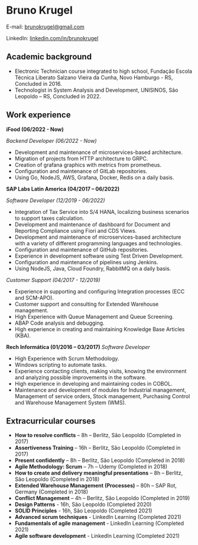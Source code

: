 # Bruno Krugel
E-mail: brunokrugel@gmail.com

LinkedIn: [linkedin.com/in/brunokrugel](https://www.linkedin.com/in/brunokrugel/)

## Academic background

- Electronic Technician course integrated to high school, Fundação Escola Técnica Liberato Salzano Vieira da Cunha, Novo Hamburgo - RS, Concluded in 2016.
- Technologist in System Analysis and Development, UNISINOS, São Leopoldo – RS, Concluded in 2022.

## Work experience
**iFood (06/2022 - Now)**

*Backend Developer (06/2022 - Now)*

- Development and maintenance of microservices-based architecture.
- Migration of projects from HTTP architecture to GRPC.
- Creation of grafana graphics with metrics from prometheus.
- Configuration and maintenance of GitLab repositories.
- Using Go, NodeJS, AWS, Grafana, Docker, Redis on a daily basis.

**SAP Labs Latin America (04/2017 – 06/2022)**

*Software Developer (12/2019 - 06/2022)*

- Integration of Tax Service into S/4 HANA, localizing business scenarios to support taxes calculation.
- Development and maintenance of dashboard for Document and Reporting Compliance using Fiori and CDS Views.
- Development and maintenance of microservices-based architecture with a variety of different programming languages and technologies. 
- Configuration and maintenance of GitHub repositories.
- Experience in development software using Test Driven Development.
- Configuration and maintenance of pipelines using Jenkins.
- Using NodeJS, Java, Cloud Foundry, RabbitMQ on a daily basis.

*Customer Support (04/2017 - 12/2019)*

- Experience in supporting and configuring Integration processes (ECC and SCM-APO).
- Customer support and consulting for Extended Warehouse management.
- High Experience with Queue Management and Queue Screening.
- ABAP Code analysis and debugging.
- High experience in creating and maintaining Knowledge Base Articles (KBA).

**Rech Informática (01/2016 – 03/2017)**
*Software Developer*

- High Experience with Scrum Methodology.
- Windows scripting to automate tasks.
- Experience contacting clients, making visits, knowing the environment and analyzing possible improvements in the software.
- High experience in developing and maintaining codes in COBOL.
- Maintenance and development of modules for Industrial management, Management of service orders, Stock management, Purchasing Control and Warehouse Management System (WMS).

## Extracurricular courses

- **How to resolve conflicts** – 8h – Berlitz, São Leopoldo (Completed in 2017)
- **Assertiveness Training** – 16h – Berlitz, São Leopoldo (Completed in 2017) 
- **Present confidently** – 8h – Berlitz, São Leopoldo (Completed in 2018)
- **Agile Methodology: Scrum** – 7h – Udemy (Completed in 2018)
- **How to create and delivery meaningful presentations** – 8h – Berlitz, São Leopoldo (Completed in 2018)
- **Extended Warehouse Management (Processes)** – 80h – SAP Rot, Germany (Completed in 2018)
- **Conflict Management** – 4h – Berlitz, São Leopoldo (Completed in 2019)
- **Design Patterns** - 16h, São Leopoldo (Completed 2020)
- **SOLID Principles** - 16h, São Leopoldo (Completed 2021)
- **Advanced scrum techniques** - LinkedIn Learning (Completed 2021)
- **Fundamentals of agile management** - LinkedIn Learning (Completed 2021)
- **Agile software development** - LinkedIn Learning (Completed 2021)
